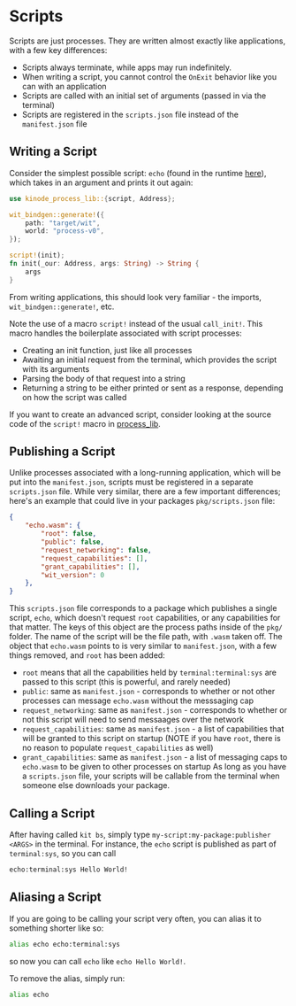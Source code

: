 # Scripts
Scripts are just processes.
They are written almost exactly like applications, with a few key differences:
- Scripts always terminate, while apps may run indefinitely.
- When writing a script, you cannot control the `OnExit` behavior like you can with an application
- Scripts are called with an initial set of arguments (passed in via the terminal)
- Scripts are registered in the `scripts.json` file instead of the `manifest.json` file

## Writing a Script
Consider the simplest possible script: `echo` (found in the runtime [here](https://github.com/kinode-dao/kinode/blob/main/kinode/packages/terminal/echo)), which takes in an argument and prints it out again:
```rust
use kinode_process_lib::{script, Address};

wit_bindgen::generate!({
    path: "target/wit",
    world: "process-v0",
});

script!(init);
fn init(_our: Address, args: String) -> String {
    args
}

```
From writing applications, this should look very familiar - the imports, `wit_bindgen::generate!`, etc.

Note the use of a macro `script!` instead of the usual `call_init!`.
This macro handles the boilerplate associated with script processes:
- Creating an init function, just like all processes
- Awaiting an initial request from the terminal, which provides the script with its arguments
- Parsing the body of that request into a string
- Returning a string to be either printed or sent as a response, depending on how the script was called

If you want to create an advanced script, consider looking at the source code of the `script!` macro in [process_lib](https://github.com/kinode-dao/process_lib/blob/9a53504693676094ba06f601312457675d10ca8a/src/scripting/mod.rs#L11).

## Publishing a Script
Unlike processes associated with a long-running application, which will be put into the `manifest.json`, scripts must be registered in a separate `scripts.json` file.
While very similar, there are a few important differences; here's an example that could live in your packages `pkg/scripts.json` file:
```json
{
    "echo.wasm": {
        "root": false,
        "public": false,
        "request_networking": false,
        "request_capabilities": [],
        "grant_capabilities": [],
        "wit_version": 0
    },
}
```
This `scripts.json` file corresponds to a package which publishes a single script, `echo`, which doesn't request `root` capabilities, or any capabilities for that matter.
The keys of this object are the process paths inside of the `pkg/` folder.
The name of the script will be the file path, with `.wasm` taken off.
The object that `echo.wasm` points to is very similar to `manifest.json`, with a few things removed, and `root` has been added:
- `root` means that all the capabilities held by `terminal:terminal:sys` are passed to this script (this is powerful, and rarely needed)
- `public`: same as `manifest.json` - corresponds to whether or not other processes can message `echo.wasm` without the messsaging cap
- `request_networking`: same as `manifest.json` - corresponds to whether or not this script will need to send messaages over the network
- `request_capabilities`: same as `manifest.json` - a list of capabilities that will be granted to this script on startup (NOTE if you have `root`, there is no reason to populate `request_capabilities` as well)
- `grant_capabilities`: same as `manifest.json` - a list of messaging caps to `echo.wasm` to be given to other processes on startup
As long as you have a `scripts.json` file, your scripts will be callable from the terminal when someone else downloads your package.

## Calling a Script
After having called `kit bs`, simply type `my-script:my-package:publisher <ARGS>` in the terminal.
For instance, the `echo` script is published as part of `terminal:sys`, so you can call
```bash
echo:terminal:sys Hello World!
```

## Aliasing a Script
If you are going to be calling your script very often, you can alias it to something shorter like so:
```bash
alias echo echo:terminal:sys
```
so now you can call `echo` like `echo Hello World!`.

To remove the alias, simply run:
```bash
alias echo
```
